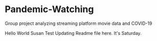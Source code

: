 # Pandemic-Watching
Group project analyzing streaming platform movie data and COVID-19 



Hello World Susan Test
Updating Readme file here. It's Saturday.